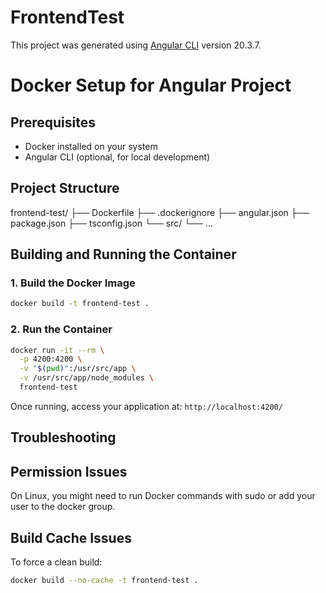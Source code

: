 # FrontendTest

This project was generated using [Angular CLI](https://github.com/angular/angular-cli) version 20.3.7.

# Docker Setup for Angular Project

## Prerequisites
- Docker installed on your system
- Angular CLI (optional, for local development)

## Project Structure
frontend-test/
├── Dockerfile
├── .dockerignore
├── angular.json
├── package.json
├── tsconfig.json
└── src/
└── ... 



## Building and Running the Container

### 1. Build the Docker Image
```bash
docker build -t frontend-test .

```


### 2. Run the Container
```bash
docker run -it --rm \
  -p 4200:4200 \
  -v "$(pwd)":/usr/src/app \
  -v /usr/src/app/node_modules \
  frontend-test
```

Once running, access your application at:
`http://localhost:4200/`

## Troubleshooting
## Permission Issues
On Linux, you might need to run Docker commands with sudo or add your user to the docker group.

## Build Cache Issues
To force a clean build:
```bash
docker build --no-cache -t frontend-test .
```